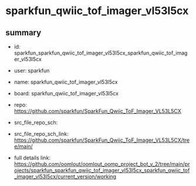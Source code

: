 # sparkfun_qwiic_tof_imager_vl53l5cx
 
## summary 
* id: sparkfun_sparkfun_qwiic_tof_imager_vl53l5cx_sparkfun_qwiic_tof_imager_vl53l5cx
* user: sparkfun
* name: sparkfun_qwiic_tof_imager_vl53l5cx
* board: sparkfun_qwiic_tof_imager_vl53l5cx
* repo: https://github.com/sparkfun/SparkFun_Qwiic_ToF_Imager_VL53L5CX



* src_file_repo_sch: 
* src_file_repo_sch_link: https://github.com/sparkfun/SparkFun_Qwiic_ToF_Imager_VL53L5CX/tree/main/
* full details link: https://github.com/oomlout/oomlout_oomp_project_bot_v_2/tree/main/projects/sparkfun_sparkfun_qwiic_tof_imager_vl53l5cx_sparkfun_qwiic_tof_imager_vl53l5cx/current_version/working  







